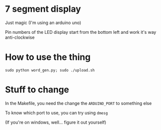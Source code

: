 # 7 segment display
Just magic (I'm using an arduino uno)

Pin numbers of the LED display start from the bottom left and work it's way anti-clockwise

# How to use the thing
`sudo python word_gen.py; sudo ./upload.sh`

# Stuff to change
In the Makefile, you need the change the `ARDUINO_PORT` to something else

To know which port to use, you can try using `dmesg`

(If you're on windows, well... figure it out yourself)
